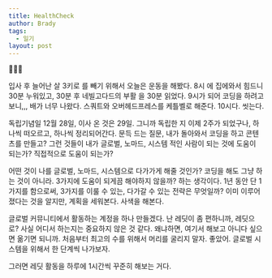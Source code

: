 ```yaml
---
title: HealthCheck
author: Brady
tags:
  - 일기
layout: post
---
```


📝📝📝

입사 후 늘어난 살 3키로 를 빼기 위해서 오늘은 운동을 해봤다. 8시 에 집에와서 힘드니 30분 누워있고, 30분 후 네빌고다드의 부활 을 30분 읽었다. 9시가 되어 코딩을 하려고 보니,,, 배가 너무 나왔다. 스쿼트와 오버헤드프레스를 케틀벨로 해준다. 10시다. 씻는다.

독립기념일 12월 28일, 이사 온 것은 29일. 그니까 독립한 지 이제 2주가 되었구나, 하나씩 떠오르고, 하나씩 정리되어간다. 문득 드는 질문, 내가 돌아와서 코딩을 하고 콘텐츠를 만들고? 그런 것들이 내가 글로벌, 노마드, 시스템 적인 사람이 되는 것에 도움이 되는가? 직접적으로 도움이 되는가?

어떤 것이 나를 글로벌, 노마드, 시스템으로 다가가게 해줄 것인가? 코딩을 해도 그냥 하는 것이 아니라. 3가지에 도움이 되게끔 해야하지 않을까? 하는 생각이다. 1년 동안 단 1가지를 함으로써, 3가지를 이룰 수 있는, 다가갈 수 있는 전략은 무엇일까? 이미 이루어졌다는 것을 알지만, 계획을 세워본다. 사색을 해본다.

글로벌 커뮤니티에서 활동하는 계정을 하나 만들겠다. 난 레딧이 좀 편하니까, 레딧으로? 사실 어디서 하는지는 중요하지 않은 것 같다. 왜냐하면, 여기서 해보고 아니다 싶으면 옮기면 되니까. 처음부터 최고의 수를 위해서 머리를 굴리지 말자. 좋았어. 글로벌 시스템을 위해서 한 단계씩 나가보자.

그러면 레딧 활동을 하루에 1시간씩 꾸준히 해보는 거다.
